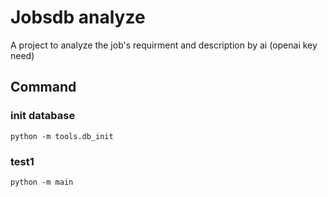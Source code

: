 # Jobsdb analyze
A project to analyze the job's requirment and description by ai (openai key need)


## Command

### init database
```shell
python -m tools.db_init
```
### test1
```shell
python -m main
```